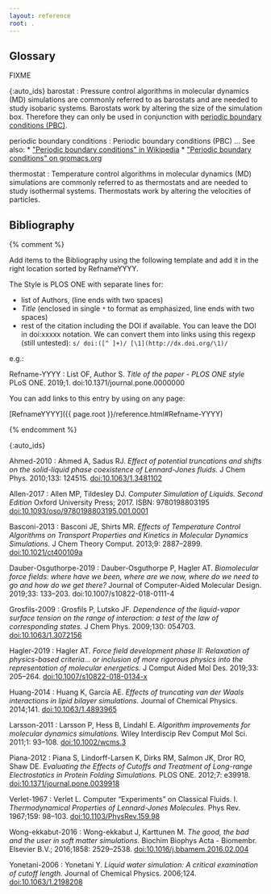 ```yaml
---
layout: reference
root: .
---
```


## Glossary

FIXME

{:auto_ids}
barostat
:   Pressure control algorithms in molecular dynamics (MD) simulations are commonly referred to
    as barostats and are needed to study isobaric systems.  Barostats work by altering the
    size of the simulation box.  Therefore they can only be used in conjunction with
    [periodic boundary conditions (PBC)](#periodic-boundary-conditions).

periodic boundary conditions
:   Periodic boundary conditions (PBC) ...
    See also:
    * ["Periodic boundary conditions" in Wikipedia](https://en.wikipedia.org/wiki/Periodic_boundary_conditions)
    * ["Periodic boundary conditions" on gromacs.org](http://www.gromacs.org/Documentation/Terminology/Periodic_Boundary_Conditions)

thermostat
:   Temperature control algorithms in molecular dynamics (MD) simulations are commonly referred to
    as thermostats and are needed to study isothermal systems.  Thermostats work by altering the
    velocities of particles.


## Bibliography

{% comment %}

Add items to the Bibliography using the following template and add it in the right
location sorted by RefnameYYYY.

The Style is PLOS ONE with separate lines for:
- list of Authors, (line ends with two spaces)
- *Title* (enclosed in single `*` to format as emphasized, line ends with two spaces)
- rest of the citation including the DOI if available.
  You can leave the DOI in doi:xxxxx notation. We can convert them into links using
  this regexp (still untested): `s/ doi:([^ ]+)/ [\1](http://dx.doi.org/\1)/`

e.g.:

Refname-YYYY
:   List OF, Author S.
    *Title of the paper -  PLOS ONE style*
    PLoS ONE. 2019;1. doi:10.1371/journal.pone.0000000

You can add links to this entry by using on any page:

[RefnameYYYY]({{ page.root }}/reference.html#Refname-YYYY)

{% endcomment %}

{:auto_ids}

Ahmed-2010
:   Ahmed A, Sadus RJ.
    *Effect of potential truncations and shifts on the solid-liquid phase coexistence of Lennard-Jones fluids.*
    J Chem Phys. 2010;133: 124515. [doi:10.1063/1.3481102](http://dx.doi.org/doi:10.1063/1.3481102)

Allen-2017
:   Allen MP, Tildesley DJ.
    *Computer Simulation of Liquids. Second Edition*
    Oxford University Press; 2017. ISBN: 9780198803195 [doi:10.1093/oso/9780198803195.001.0001](http://dx.doi.org/10.1093/oso/9780198803195.001.0001)

Basconi-2013
:   Basconi JE, Shirts MR.
    *Effects of Temperature Control Algorithms on Transport Properties and Kinetics in Molecular Dynamics Simulations.*
    J Chem Theory Comput. 2013;9: 2887–2899.  [doi:10.1021/ct400109a](http://dx.doi.org/10.1021/ct400109a)

Dauber-Osguthorpe-2019
:    Dauber-Osguthorpe P, Hagler AT.
     *Biomolecular force fields: where have we been, where are we now, where do we need to go and how do we get there?* Journal of Computer-Aided Molecular Design. 2019;33: 133–203. doi:10.1007/s10822-018-0111-4

Grosfils-2009
:    Grosfils P, Lutsko JF.
     *Dependence of the liquid-vapor surface tension on the range of interaction: a test of the law of corresponding states.*
     J Chem Phys. 2009;130: 054703. [doi:10.1063/1.3072156](http://dx.doi.org/doi:10.1063/1.3072156)

Hagler-2019
:     Hagler AT.
     *Force field development phase II: Relaxation of physics-based criteria… or inclusion of more rigorous physics into the representation of molecular energetics.* J Comput Aided Mol Des. 2019;33: 205–264. [doi:10.1007/s10822-018-0134-x](http://dx.doi.org/doi:10.1007/s10822-018-0134-x)

Huang-2014
:     Huang K, García AE.
      *Effects of truncating van der Waals interactions in lipid bilayer simulations.*
      Journal of Chemical Physics. 2014;141. [doi:10.1063/1.4893965](http://dx.doi.org/doi:10.1063/1.4893965)

<!--
Gowers-2016
:   Gowers RJ, Linke M, Barnoud J, Reddy TJE, Melo MN, Seyler SL, et al.
    *MDAnalysis: A Python Package for the Rapid Analysis of Molecular Dynamics Simulations.*
    Proc 15th Python Sci Conf. 2016; 98–105. Available: http://conference.scipy.org/proceedings/scipy2016/pdfs/oliver_beckstein.pdf -->

Larsson-2011
:   Larsson P, Hess B, Lindahl E.
    *Algorithm improvements for molecular dynamics simulations.*
    Wiley Interdiscip Rev Comput Mol Sci. 2011;1: 93–108. [doi:10.1002/wcms.3](http://dx.doi.org/doi:10.1002/wcms.3)

<!--
Merz-2018
:   Merz PT, Shirts MR.
    *Testing for physical validity in molecular simulations.*
    Huang X, editor. PLoS One. 2018;13: e0202764. [doi:10.1371/journal.pone.0202764](http://dx.doi.org/10.1371/journal.pone.0202764) -->
<!--
Michaud-Agrawal-2011
:    Michaud-Agrawal N, Denning EJ, Woolf TB, Beckstein O.
    *MDAnalysis: A Toolkit for the Analysis of Molecular Dynamics Simulations.*
    J Comput Chem. 2011;32: 2319–27. [doi:10.1002/jcc.21787](http://dx.doi.org/10.1002/jcc.21787) -->

Piana-2012
:    Piana S, Lindorff-Larsen K, Dirks RM, Salmon JK, Dror RO, Shaw DE.
    *Evaluating the Effects of Cutoffs and Treatment of Long-range Electrostatics in Protein Folding Simulations.*
    PLOS ONE. 2012;7: e39918. [doi:10.1371/journal.pone.0039918](http://dx.doi.org/doi:10.1371/journal.pone.0039918)

Verlet-1967
:    Verlet L. Computer “Experiments” on Classical Fluids. I.
     *Thermodynamical Properties of Lennard-Jones Molecules.*
     Phys Rev. 1967;159: 98–103. [doi:10.1103/PhysRev.159.98](http://dx.doi.org/doi:10.1103/PhysRev.159.98)

Wong-ekkabut-2016
:   Wong-ekkabut J, Karttunen M.
    *The good, the bad and the user in soft matter simulations.*
    Biochim Biophys Acta - Biomembr. Elsevier B.V.; 2016;1858: 2529–2538. [doi:10.1016/j.bbamem.2016.02.004](http://dx.doi.org/10.1016/j.bbamem.2016.02.004)

Yonetani-2006
:    Yonetani Y.
     *Liquid water simulation: A critical examination of cutoff length.* Journal of Chemical Physics. 2006;124. [doi:10.1063/1.2198208](http://dx.doi.org/doi:10.1063/1.2198208)
